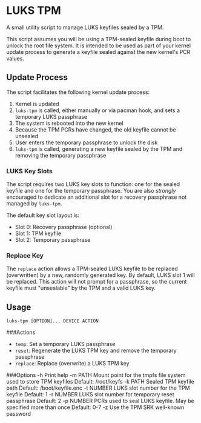 LUKS TPM
========

A small utility script to manage LUKS keyfiles sealed by a TPM.

This script assumes you will be using a TPM-sealed keyfile during boot to unlock
the root file system. It is intended to be used as part of your kernel update
process to generate a keyfile sealed against the new kernel's PCR values.

Update Process
--------------

The script facilitates the following kernel update process:

  1. Kernel is updated
  2. `luks-tpm` is called, either manually or via pacman hook, and sets a
     temporary LUKS passphrase
  3. The system is rebooted into the new kernel
  4. Because the TPM PCRs have changed, the old keyfile cannot be unsealed
  5. User enters the temporary passphrase to unlock the disk
  6. `luks-tpm` is called, generating a new keyfile sealed by the TPM and
     removing the temporary passphrase

### LUKS Key Slots

The script requires two LUKS key slots to function: one for the sealed keyfile
and one for the temporary passphrase. You are also *strongly* encouraged to
dedicate an additional slot for a recovery passphrase not managed by `luks-tpm`.

The default key slot layout is:

  * Slot 0: Recovery passphrase (optional)
  * Slot 1: TPM keyfile
  * Slot 2: Temporary passphrase

### Replace Key

The `replace` action allows a TPM-sealed LUKS keyfile to be replaced
(overwritten) by a new, randomly generated key. By default, LUKS slot 1 will be
replaced. This action will not prompt for a passphrase, so the current keyfile
must "unsealable" by the TPM and a valid LUKS key.

Usage
-----

    luks-tpm [OPTION]... DEVICE ACTION

###Actions
  * `temp`: Set a temporary LUKS passphrase
  * `reset`: Regenerate the LUKS TPM key and remove the temporary passphrase
  * `replace`: Replace (overwrite) a LUKS TPM key

###Options
    -h         Print help
    -m PATH    Mount point for the tmpfs file system used to store TPM keyfiles
               Default: /root/keyfs
    -k PATH    Sealed TPM keyfile path
               Default: /boot/keyfile.enc
    -t NUMBER  LUKS slot number for the TPM keyfile
               Default: 1
    -r NUMBER  LUKS slot number for temporary reset passphrase
               Default: 2
    -p NUMBER  PCRs used to seal LUKS keyfile. May be specified more than once
               Default: 0-7
    -z         Use the TPM SRK well-known password
